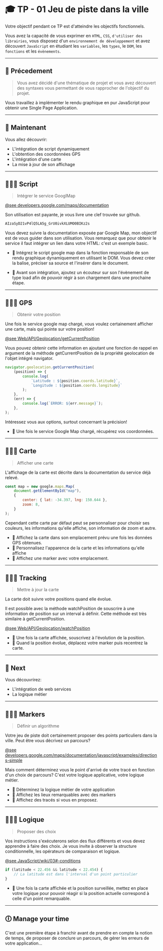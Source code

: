 # 🎓 TP - 01 Jeu de piste dans la ville

Votre objectif pendant ce TP est d'atteindre les objectifs fonctionnels.

Vous avez la capacité de vous exprimer en `HTML`, `CSS`, `d'utiliser des librairies`, vous disposez d'un `environnement de développement` et avez découvert `JavaScript` en étudiant les `variables`, les `types`, le `DOM`, les `fonctions` et les `évènements`.

___

## 🐥 Précedement

> Vous avez décidé d'une thématique de projet et vous avez découvert des syntaxes vous permettant de vous rapprocher de l'objectif du projet.

Vous travaillez à implémenter le rendu graphique en pur JavaScript pour obtenir une Single Page Application.

___

## 🦆 Maintenant

Vous allez découvrir:
* L'intégration de script dynamiquement
* L'obtention des coordonnées GPS
* L'intégration d'une carte
* La mise à jour de son affichage

___

## 👨🏻‍💻 Script

> Intégrer le service GooglMap

[@see developers.google.com/maps/documentation](https://developers.google.com/maps/documentation/javascript/overview#maps_map_simple-html)

Son utilisation est payante, je vous livre une clef trouvée sur github.

```bash
AIzaSyD21vP4lQ5LA5g_GrU0ivkXLUMO0BIKz2s
```

Vous devez suivre la documentation exposée par Google Map, mon objectif est de vous guider dans son utilisation. Vous remarquez que pour obtenir le service il faut intégrer un lien dans votre HTML: c'est un exemple basic.

* 📝 Intégrez le script google map dans la fonction responsable de son rendu graphique dynamiquement en utilisant le DOM. Vous devez créer la balise, préciser sa source et l'insérer dans le document.

* 📝 Avant son intégration, ajoutez un écouteur sur son l'évènement de type load afin de pouvoir régir à son chargement dans une prochaine étape.

___

## 👨🏻‍💻 GPS

> Obtenir votre position

Une fois le service google map chargé, vous voulez certainement afficher une carte, mais qui pointe sur votre position!

[@see Web/API/Geolocation/getCurrentPosition](https://developer.mozilla.org/fr/docs/Web/API/Geolocation/getCurrentPosition)

Vous pouvez obtenir cette information en ajoutant une fonction de rappel en argument de la méthode getCurrentPosition de la propriété geolocation de l'objet intégré navigator.

```js
navigator.geolocation.getCurrentPosition(
    (position) => {
        console.log(
            `Latitude : ${position.coords.latitude}`,
            `Longitude : ${position.coords.longitude}`
        );
    }, 
    (err) => {
        console.log(`ERROR: ${err.message}`);
    },
);
```

Intéressez vous aux options, surtout concernant la précision!

* 📝 Une fois le service Google Map chargé, récupérez vos coordonnées.

___

## 👨🏻‍💻 Carte

> Afficher une carte

L'affichage de la carte est décrite dans la documentation du service déjà relevé.

```js
const map = new google.maps.Map(
    document.getElementById("map"),
    {
        center: { lat: -34.397, lng: 150.644 },
        zoom: 8,
    }
);
```

Cependant cette carte par défaut peut se personnaliser pour choisir ses couleurs, les informations qu'elle affiche, son information de zoom et autre.

* 📝 Affichez la carte dans son emplacement prévu une fois les données GPS obtenues.
* 📝 Personnalisez l'apparence de la carte et les informations qu'elle affiche
* 📝 Affichez une marker avec votre emplacement.

___

## 👨🏻‍💻 Tracking

> Mettre à jour la carte

La carte doit suivre votre positions quand elle évolue.

Il est possible avec la méthode watchPosition de souscrire à une information de position sur un interval à définir. Cette méthode est très similaire à getCurrentPosition.

[@see Web/API/Geolocation/watchPosition](https://developer.mozilla.org/fr/docs/Web/API/Geolocation/watchPosition)

* 📝 Une fois la carte affichée, souscrivez à l'évolution de la position.
* 📝 Quand la position évolue, déplacez votre marker puis recentrez la carte.

___

## 🐧 Next

Vous découvrirez:
* L'intégration de web services
* La logique métier

___

## 👨🏻‍💻 Markers

> Définir un algorithme

Votre jeu de piste doit certainement proposer des points particuliers dans la ville. Peut être vous décrivez un parcours?

[@see developers.google.com/maps/documentation/javascript/examples/directions-simple](https://developers.google.com/maps/documentation/javascript/examples/directions-simple)

Mais comment déterminez vous le point d'arrivé de votre tracé en fonction d'un choix de parcours? C'est votre logique applicative, votre logique métier.

* 📝 Déterminez la logique métier de votre application
* 📝 Affichez les lieux remarquables avec des markers
* 📝 Affichez des tracés si vous en proposez.

___

## 👨🏻‍💻 Logique

> Proposer des choix

Vos instructions s'exécuterons selon des flux différents et vous devez apprendre à faire des choix. Je vous invite à observer la structure conditionnelle, les opérateurs de comparaison et logique.

[@see JavaScript/wiki/03#-conditions](https://github.com/seeren-training/JavaScript/wiki/03#-conditions)

```js
if (latitude < 22.456 && latitude < 22.454) {
    // La latitude est dans l'interval d'un point particulier
}
```

* 📝 Une fois la carte affichée et la position surveillée, mettez en place votre logique pour pouvoir réagir si la position actuelle correspond à celle d'un point remarquable.

___

## 🕕 Manage your time

C'est une première étape à franchir avant de prendre en compte la notion de temps, de proposer de conclure un parcours, de gérer les erreurs de votre application...